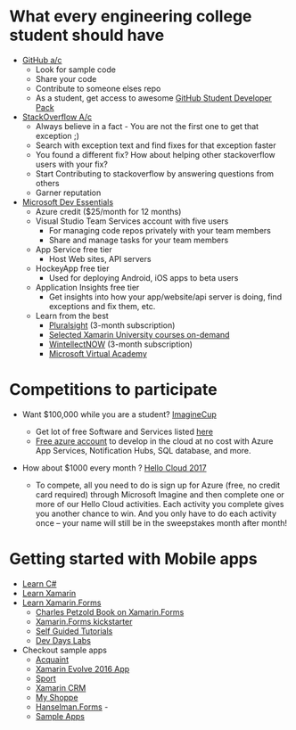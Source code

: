 # What every engineering college student should have
- [GitHub a/c](http://www.github.com)
    - Look for sample code 
    - Share your code 
    - Contribute to someone elses repo
    - As a student, get access to awesome [GitHub Student Developer Pack](https://education.github.com/pack)
- [StackOverflow A/c](http://www.stackoverflow.com)
    - Always believe in a fact - You are not the first one to get that exception ;) 
    - Search with exception text and find fixes for that exception faster
    - You found a different fix? How about helping other stackoverflow users with your fix? 
    - Start Contributing to stackoverflow by answering questions from others
    - Garner reputation
- [Microsoft Dev Essentials](https://www.visualstudio.com/dev-essentials/)
    - Azure credit ($25/month for 12 months)
    - Visual Studio Team Services account with five users
        - For managing code repos privately with your team members
        - Share and manage tasks for your team members
    - App Service free tier
        - Host Web sites, API servers
    - HockeyApp free tier
        - Used for deploying Android, iOS apps to beta users
    - Application Insights free tier
        - Get insights into how your app/website/api server is doing, find exceptions and fix them, etc.
    - Learn from the best
        - [Pluralsight](http://pluralsight.com/) (3-month subscription)
        - [Selected Xamarin University courses on-demand](https://blog.xamarin.com/microsoft-vs-dev-essentials-xamarin-university/)
        - [WintellectNOW](http://WintellectNOW.com)  (3-month subscription)
        - [Microsoft Virtual Academy](https://mva.microsoft.com/) 

# Competitions to participate

- Want $100,000 while you are a student? [ImagineCup](https://imagine.microsoft.com) 
    - Get lot of free Software and Services listed [here](https://catalog.imagine.microsoft.com/en-US/Catalog/)
    - [Free azure account](https://catalog.imagine.microsoft.com/Catalog/Product/99) to develop in the cloud at no cost with Azure App Services, Notification Hubs, SQL database, and more.

    
- How about $1000 every month ? [Hello Cloud 2017](https://compete.imagine.microsoft.com/en-us/category/8)
    -  To compete, all you need to do is sign up for Azure (free, no credit card required) through Microsoft Imagine and then complete one or more of our Hello Cloud activities. Each activity you complete gives you another chance to win. And you only have to do each activity once – your name will still be in the sweepstakes month after month!
    
# Getting started with Mobile apps
- [Learn C#](https://mva.microsoft.com/training-topics/c-app-development#!jobf=Developer&lang=1033)
- [Learn Xamarin](https://mva.microsoft.com/colleges/xamarin)
- [Learn Xamarin.Forms](http://xamarin.com/forms)
    - [Charles Petzold Book on Xamarin.Forms](https://developer.xamarin.com/guides/xamarin-forms/creating-mobile-apps-xamarin-forms/)
    - [Xamarin.Forms kickstarter](http://www.xforms-kickstarter.com/)
    - [Self Guided Tutorials](https://university.xamarin.com/self-guided)
    - [Dev Days Labs](https://github.com/xamarin/dev-days-labs)
- Checkout sample apps
    - [Acquaint](https://github.com/xamarinhq/app-acquaint)
    - [Xamarin Evolve 2016 App](https://github.com/xamarinhq/app-evolve)
    - [Sport](https://github.com/xamarin/sport)
    - [Xamarin CRM](https://github.com/xamarin/app-crm)
    - [My Shoppe](https://github.com/jamesmontemagno/MyShoppe)
    - [Hanselman.Forms](https://github.com/jamesmontemagno/Hanselman.Forms)    -
    - [Sample Apps](https://developer.xamarin.com/samples/tag/Xamarin.Forms/)
